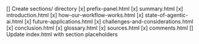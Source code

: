 [] Create sections/ directory
[x] prefix-panel.html
[x] summary.html
[x] introduction.html
[x] how-our-workflow-works.html
[x] state-of-agentic-ai.html
[x] future-applications.html
[x] challenges-and-considerations.html
[x] conclusion.html
[x] glossary.html
[x] sources.html
[x] comments.html
[] Update index.html with section placeholders 